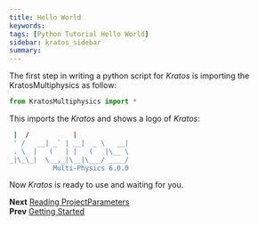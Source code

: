 ```yaml
---
title: Hello World
keywords: 
tags: [Python Tutorial Hello World]
sidebar: kratos_sidebar
summary: 
---
```


The first step in writing a python script for *Kratos* is importing the KratosMultiphysics as follow:

```python
from KratosMultiphysics import *
```

This imports the *Kratos* and shows a logo of *Kratos*:

```bash
 |  /           |             
 ' /   __| _` | __|  _ \   __|
 . \  |   (   | |   (   |\__ \ 
_|\_\_|  \__,_|\__|\___/ ____/
           Multi-Physics 6.0.0
```

Now *Kratos* is ready to use and waiting for you.

**Next** [Reading ProjectParameters](https://github.com/KratosMultiphysics/Kratos/wiki/Python-Script-Tutorial:-Reading-ProjectParameters)<br>
**Prev** [Getting Started](https://github.com/KratosMultiphysics/Kratos/wiki/Python-Script-Tutorial:-Getting-Started)

